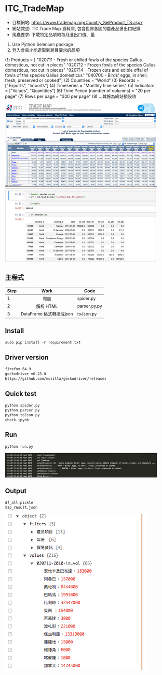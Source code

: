 # ITC_TradeMap

- 目標網站: https://www.trademap.org/Country_SelProduct_TS.aspx   
- 網站敘述: ITC Trade Map 資料庫, 包含世界各國的農產品進出口紀錄   
- 爬蟲要求: 下載特定品項的每月進出口值、量  
1. Use Python Selenium package  
2. 登入會員才能選取到題目要求的品項

(1) Products = [
"020711 - Fresh or chilled fowls of the species Gallus domesticus, not cut in pieces" "020712 - Frozen fowls of the species Gallus domesticus, not cut in pieces" "020714 - Frozen cuts and edible offal of fowls of the species Gallus domesticus" "040700 - Birds' eggs, in shell, fresh, preserved or cooked"]
(2) Countries = "World"
(3) Records = ["Exports", "Imports"]
(4) Timeseries = "Monthly time series"
(5) Indicators = ["Values", "Quantities"]
(6) Time Period (number of columns) = "20 per page"
(7) Rows per page = "300 per page"
(8) ...其餘為網站預設值

![web](img/web.png)  
![df](img/df.png)


## 主程式

Step | Work | Code
---|:---:|---
1|爬蟲|spider.py
2|解析 HTML|parser.py.py
3|DataFrame 格式轉換成json| toJson.py


## Install
```
sudo pip install -r requirement.txt
```

## Driver version
```
firefox 64.0  
geckodriver v0.23.0  
https://github.com/mozilla/geckodriver/releases
```

## Quick test
```
python spider.py
python parser.py
python toJson.py
check.ipynb
```

## Run
```
python run.py
```
![log](img/log.png)

## Output
```
df_all.pickle
map_result.json
```
![json](img/json.png)

